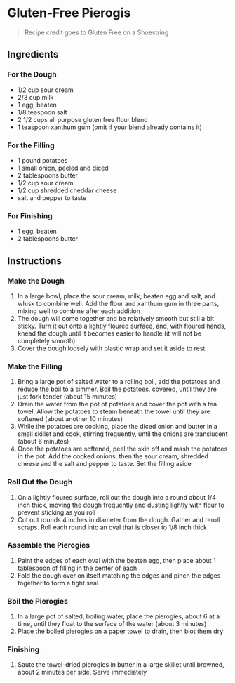 
# Gluten-Free Pierogis 
> Recipe credit goes to Gluten Free on a Shoestring

## Ingredients 
### For the Dough 
* 1/2 cup sour cream
* 2/3 cup milk
* 1 egg, beaten
* 1/8 teaspoon salt
* 2 1/2 cups all purpose gluten free flour blend
* 1 teaspoon xanthum gum (omit if your blend already contains it)

### For the Filling 
* 1 pound potatoes
* 1 small onion, peeled and diced
* 2 tablespoons butter
* 1/2 cup sour cream
* 1/2 cup shredded cheddar cheese
* salt and pepper to taste

### For Finishing 
* 1 egg, beaten
* 2 tablespoons butter

## Instructions 
### Make the Dough 
1. In a large bowl, place the sour cream, milk, beaten egg and salt, and whisk to combine well. Add the flour and xanthum gum in three parts, mixing well to combine after each addition
2. The dough will come together and be relatively smooth but still a bit sticky. Turn it out onto a lightly floured surface, and, with floured hands, knead the dough until it becomes easier to handle (it will not be completely smooth)
3. Cover the dough loosely with plastic wrap and set it aside to rest

### Make the Filling 
1. Bring a large pot of salted water to a rolling boil, add the potatoes and reduce the boil to a simmer. Boil the potatoes, covered, until they are just fork tender (about 15 minutes)
2. Drain the water from the pot of potatoes and cover the pot with a tea towel. Allow the potatoes to steam beneath the towel until they are softened (about another 10 minutes)
3. While the potatoes are cooking, place the diced onion and butter in a small skillet and cook, stirring frequently, until the onions are translucent (about 6 minutes)
4. Once the potatoes are softened, peel the skin off and mash the potatoes in the pot. Add the cooked onions, then the sour cream, shredded cheese and the salt and pepper to taste. Set the filling aside

### Roll Out the Dough 
1. On a lightly floured surface, roll out the dough into a round about 1/4 inch thick, moving the dough frequently and dusting lightly with flour to prevent sticking as you roll
2. Cut out rounds 4 inches in diameter from the dough. Gather and reroll scraps. Roll each round into an oval that is closer to 1/8 inch thick

### Assemble the Pierogies 
1. Paint the edges of each oval with the beaten egg, then place about 1 tablespoon of filling in the center of each
2. Fold the dough over on itself matching the edges and pinch the edges together to form a tight seal

### Boil the Pierogies 
1. In a large pot of salted, boiling water, place the pierogies, about 6 at a time, until they float to the surface of the water (about 3 minutes)
2. Place the boiled pierogies on a paper towel to drain, then blot them dry

### Finishing 
1. Saute the towel-dried pierogies in butter in a large skillet until browned, about 2 minutes per side. Serve immediately 
